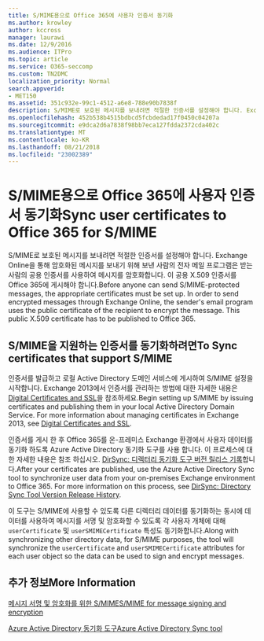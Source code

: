```yaml
---
title: S/MIME용으로 Office 365에 사용자 인증서 동기화
ms.author: krowley
author: kccross
manager: laurawi
ms.date: 12/9/2016
ms.audience: ITPro
ms.topic: article
ms.service: O365-seccomp
ms.custom: TN2DMC
localization_priority: Normal
search.appverid:
- MET150
ms.assetid: 351c932e-99c1-4512-a6e8-788e90b7838f
description: S/MIME로 보호된 메시지를 보내려면 적절한 인증서를 설정해야 합니다. Exchange Online을 통해 암호화된 메시지를 보내기 위해 보낸 사람의 전자 메일 프로그램은 받는 사람의 공용 인증서를 사용하여 메시지를 암호화합니다. 이 공용 X.509 인증서를 Office 365에 게시해야 합니다.
ms.openlocfilehash: 452b538b4515bdbcd5fcbdedad17f0450c04207a
ms.sourcegitcommit: e9dca2d6a7838f98bb7eca127fdda2372cda402c
ms.translationtype: MT
ms.contentlocale: ko-KR
ms.lasthandoff: 08/21/2018
ms.locfileid: "23002389"
---
```

# <a name="sync-user-certificates-to-office-365-for-smime"></a><span data-ttu-id="1941f-105">S/MIME용으로 Office 365에 사용자 인증서 동기화</span><span class="sxs-lookup"><span data-stu-id="1941f-105">Sync user certificates to Office 365 for S/MIME</span></span>

<span data-ttu-id="1941f-p102">S/MIME로 보호된 메시지를 보내려면 적절한 인증서를 설정해야 합니다. Exchange Online을 통해 암호화된 메시지를 보내기 위해 보낸 사람의 전자 메일 프로그램은 받는 사람의 공용 인증서를 사용하여 메시지를 암호화합니다. 이 공용 X.509 인증서를 Office 365에 게시해야 합니다.</span><span class="sxs-lookup"><span data-stu-id="1941f-p102">Before anyone can send S/MIME-protected messages, the appropriate certificates must be set up. In order to send encrypted messages through Exchange Online, the sender's email program uses the public certificate of the recipient to encrypt the message. This public X.509 certificate has to be published to Office 365.</span></span>
  
## <a name="to-sync-certificates-that-support-smime"></a><span data-ttu-id="1941f-109">S/MIME을 지원하는 인증서를 동기화하려면</span><span class="sxs-lookup"><span data-stu-id="1941f-109">To Sync certificates that support S/MIME</span></span>

<span data-ttu-id="1941f-p103">인증서를 발급하고 로컬 Active Directory 도메인 서비스에 게시하여 S/MIME 설정을 시작합니다. Exchange 2013에서 인증서를 관리하는 방법에 대한 자세한 내용은 [Digital Certificates and SSL](http://technet.microsoft.com/library/a9e2e08c-d46a-4135-a387-eb653212b676.aspx)을 참조하세요.</span><span class="sxs-lookup"><span data-stu-id="1941f-p103">Begin setting up S/MIME by issuing certificates and publishing them in your local Active Directory Domain Service. For more information about managing certificates in Exchange 2013, see [Digital Certificates and SSL](http://technet.microsoft.com/library/a9e2e08c-d46a-4135-a387-eb653212b676.aspx).</span></span>
  
<span data-ttu-id="1941f-p104">인증서를 게시 한 후 Office 365를 온-프레미스 Exchange 환경에서 사용자 데이터를 동기화 하도록 Azure Active Directory 동기화 도구를 사용 합니다. 이 프로세스에 대 한 자세한 내용은 참조 하십시오. [DirSync: 디렉터리 동기화 도구 버전 릴리스 기록](https://go.microsoft.com/fwlink/p/?LinkId=392587)합니다.</span><span class="sxs-lookup"><span data-stu-id="1941f-p104">After your certificates are published, use the Azure Active Directory Sync tool to synchronize user data from your on-premises Exchange environment to Office 365. For more information on this process, see [DirSync: Directory Sync Tool Version Release History](https://go.microsoft.com/fwlink/p/?LinkId=392587).</span></span>
  
<span data-ttu-id="1941f-114">이 도구는 S/MIME에 사용할 수 있도록 다른 디렉터리 데이터를 동기화하는 동시에 데이터를 사용하여 메시지를 서명 및 암호화할 수 있도록 각 사용자 개체에 대해  `userCertificate` 및  `userSMIMECertificate` 특성도 동기화합니다.</span><span class="sxs-lookup"><span data-stu-id="1941f-114">Along with synchronizing other directory data, for S/MIME purposes, the tool will synchronize the  `userCertificate` and  `userSMIMECertificate` attributes for each user object so the data can be used to sign and encrypt messages.</span></span> 
  
## <a name="more-information"></a><span data-ttu-id="1941f-115">추가 정보</span><span class="sxs-lookup"><span data-stu-id="1941f-115">More Information</span></span>

[<span data-ttu-id="1941f-116">메시지 서명 및 암호화를 위한 S/MIME</span><span class="sxs-lookup"><span data-stu-id="1941f-116">S/MIME for message signing and encryption</span></span>](s-mime-for-message-signing-and-encryption.md)
  
[<span data-ttu-id="1941f-117">Azure Active Directory 동기화 도구</span><span class="sxs-lookup"><span data-stu-id="1941f-117">Azure Active Directory Sync tool</span></span>](https://go.microsoft.com/fwlink/p/?LinkId=392587)
  

